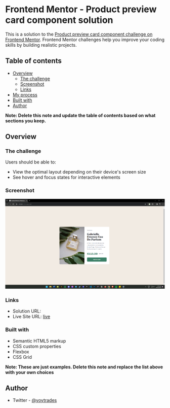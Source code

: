 # Frontend Mentor - Product preview card component solution

This is a solution to the [Product preview card component challenge on Frontend Mentor](https://www.frontendmentor.io/challenges/product-preview-card-component-GO7UmttRfa). Frontend Mentor challenges help you improve your coding skills by building realistic projects. 

## Table of contents

- [Overview](#overview)
  - [The challenge](#the-challenge)
  - [Screenshot](#screenshot)
  - [Links](#links)
- [My process](#my-process)
- [Built with](#built-with)
- [Author](#author)

**Note: Delete this note and update the table of contents based on what sections you keep.**

## Overview

### The challenge

Users should be able to:

- View the optimal layout depending on their device's screen size
- See hover and focus states for interactive elements

### Screenshot

![](./2.png)
### Links

- Solution URL: []([https://your-solution-url.com](https://github.com/yoyford/Product-preview-card-component))
- Live Site URL: [live]([https://your-live-site-url.com](https://yoyford.github.io/Product-preview-card-component/))


### Built with

- Semantic HTML5 markup
- CSS custom properties
- Flexbox
- CSS Grid

**Note: These are just examples. Delete this note and replace the list above with your own choices**

## Author

- Twitter - [@yoytrades](https://www.twitter.com/yourusername)


